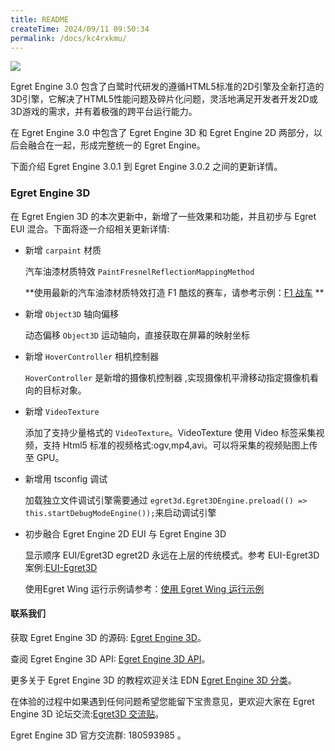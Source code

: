 ```yaml
---
title: README
createTime: 2024/09/11 09:50:34
permalink: /docs/kc4rxkmu/
---
```

![](56a5917e4a724.jpg)

Egret Engine 3.0 包含了白鹭时代研发的遵循HTML5标准的2D引擎及全新打造的3D引擎，它解决了HTML5性能问题及碎片化问题，灵活地满足开发者开发2D或3D游戏的需求，并有着极强的跨平台运行能力。

在 Egret Engine 3.0 中包含了 Egret Engine 3D 和 Egret Engine 2D 两部分，以后会融合在一起，形成完整统一的 Egret Engine。

下面介绍 Egret Engine 3.0.1 到 Egret Engine 3.0.2 之间的更新详情。

### Egret Engine 3D

在 Egret Engien 3D 的本次更新中，新增了一些效果和功能，并且初步与 Egret EUI 混合。下面将逐一介绍相关更新详情:

* 新增 `carpaint` 材质
   
   汽车油漆材质特效 `PaintFresnelReflectionMappingMethod`
   
   **使用最新的汽车油漆材质特效打造 F1 酷炫的赛车，请参考示例：[F1 战车](http://edn.egret.com/cn/article/index/id/823) **

* 新增 `Object3D` 轴向偏移 
   
   动态偏移 `Object3D` 运动轴向，直接获取在屏幕的映射坐标
   
* 新增 `HoverController` 相机控制器

  `HoverController` 是新增的摄像机控制器 ,实现摄像机平滑移动指定摄像机看向的目标对象。

* 新增 `VideoTexture` 
   
   添加了支持少量格式的 `VideoTexture`。VideoTexture 使用 Video 标签采集视频，支持 Html5 标准的视频格式:ogv,mp4,avi。可以将采集的视频贴图上传至 GPU。
   
* 新增用 tsconfig 调试
   
   加载独立文件调试引擎需要通过 `egret3d.Egret3DEngine.preload(() => this.startDebugModeEngine());`来启动调试引擎

* 初步融合 Egret Engine 2D EUI 与 Egret Engine 3D 
   
   显示顺序 EUI/Egret3D egret2D 永远在上层的传统模式。参考 EUI-Egret3D 案例:[EUI-Egret3D](https://github.com/egret-labs/egret-3d/tree/master/Sample-wing-blend-egret2d/EUI-Egret3D)  
   
   使用Egret Wing 运行示例请参考：[使用 Egret Wing 运行示例](http://edn.egret.com/cn/docs/page/830)
 
#### 联系我们

获取 Egret Engine 3D 的源码: [Egret Engine 3D](https://github.com/egret-labs/egret-3d)。

查阅 Egret Engine 3D API: [Egret Engine 3D API](http://edn.egret.com/cn/apidoc/index/name/egret3D.AnimaNodeCollection)。

更多关于 Egret Engine 3D 的教程欢迎关注 EDN [Egret Engine 3D 分类](http://edn.egret.com/cn/docs/page/775)。

在体验的过程中如果遇到任何问题希望您能留下宝贵意见，更欢迎大家在 Egret Engine 3D 论坛交流:[Egret3D 交流贴](http://bbs.egret.com/forum.php?mod=viewthread&tid=15653)。

Egret Engine 3D 官方交流群: 180593985 。   
